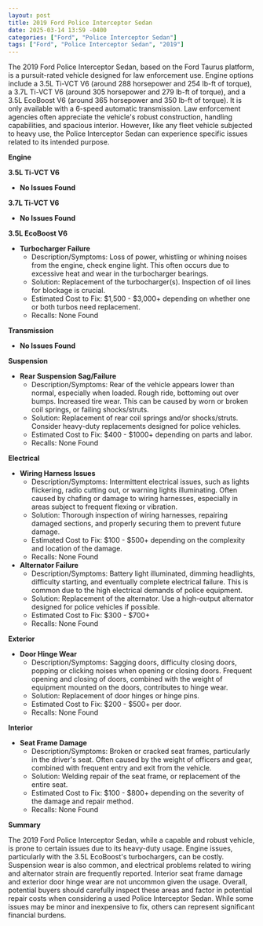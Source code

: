 ```yaml
---
layout: post
title: 2019 Ford Police Interceptor Sedan
date: 2025-03-14 13:59 -0400
categories: ["Ford", "Police Interceptor Sedan"]
tags: ["Ford", "Police Interceptor Sedan", "2019"]
---
```

The 2019 Ford Police Interceptor Sedan, based on the Ford Taurus platform, is a pursuit-rated vehicle designed for law enforcement use. Engine options include a 3.5L Ti-VCT V6 (around 288 horsepower and 254 lb-ft of torque), a 3.7L Ti-VCT V6 (around 305 horsepower and 279 lb-ft of torque), and a 3.5L EcoBoost V6 (around 365 horsepower and 350 lb-ft of torque). It is only available with a 6-speed automatic transmission. Law enforcement agencies often appreciate the vehicle's robust construction, handling capabilities, and spacious interior. However, like any fleet vehicle subjected to heavy use, the Police Interceptor Sedan can experience specific issues related to its intended purpose.

**Engine**

**3.5L Ti-VCT V6**

*   **No Issues Found**

**3.7L Ti-VCT V6**

*   **No Issues Found**

**3.5L EcoBoost V6**

*   **Turbocharger Failure**
    *   Description/Symptoms: Loss of power, whistling or whining noises from the engine, check engine light. This often occurs due to excessive heat and wear in the turbocharger bearings.
    *   Solution: Replacement of the turbocharger(s). Inspection of oil lines for blockage is crucial.
    *   Estimated Cost to Fix: $1,500 - $3,000+ depending on whether one or both turbos need replacement.
    *   Recalls: None Found

**Transmission**

*   **No Issues Found**

**Suspension**

*   **Rear Suspension Sag/Failure**
    *   Description/Symptoms: Rear of the vehicle appears lower than normal, especially when loaded. Rough ride, bottoming out over bumps. Increased tire wear. This can be caused by worn or broken coil springs, or failing shocks/struts.
    *   Solution: Replacement of rear coil springs and/or shocks/struts. Consider heavy-duty replacements designed for police vehicles.
    *   Estimated Cost to Fix: $400 - $1000+ depending on parts and labor.
    *   Recalls: None Found

**Electrical**

*   **Wiring Harness Issues**
    *   Description/Symptoms: Intermittent electrical issues, such as lights flickering, radio cutting out, or warning lights illuminating. Often caused by chafing or damage to wiring harnesses, especially in areas subject to frequent flexing or vibration.
    *   Solution: Thorough inspection of wiring harnesses, repairing damaged sections, and properly securing them to prevent future damage.
    *   Estimated Cost to Fix: $100 - $500+ depending on the complexity and location of the damage.
    *   Recalls: None Found
*   **Alternator Failure**
    *   Description/Symptoms: Battery light illuminated, dimming headlights, difficulty starting, and eventually complete electrical failure. This is common due to the high electrical demands of police equipment.
    *   Solution: Replacement of the alternator. Use a high-output alternator designed for police vehicles if possible.
    *   Estimated Cost to Fix: $300 - $700+
    *   Recalls: None Found

**Exterior**

*   **Door Hinge Wear**
    *   Description/Symptoms: Sagging doors, difficulty closing doors, popping or clicking noises when opening or closing doors. Frequent opening and closing of doors, combined with the weight of equipment mounted on the doors, contributes to hinge wear.
    *   Solution: Replacement of door hinges or hinge pins.
    *   Estimated Cost to Fix: $200 - $500+ per door.
    *   Recalls: None Found

**Interior**

*   **Seat Frame Damage**
    *   Description/Symptoms: Broken or cracked seat frames, particularly in the driver's seat. Often caused by the weight of officers and gear, combined with frequent entry and exit from the vehicle.
    *   Solution: Welding repair of the seat frame, or replacement of the entire seat.
    *   Estimated Cost to Fix: $100 - $800+ depending on the severity of the damage and repair method.
    *   Recalls: None Found

**Summary**

The 2019 Ford Police Interceptor Sedan, while a capable and robust vehicle, is prone to certain issues due to its heavy-duty usage. Engine issues, particularly with the 3.5L EcoBoost's turbochargers, can be costly. Suspension wear is also common, and electrical problems related to wiring and alternator strain are frequently reported. Interior seat frame damage and exterior door hinge wear are not uncommon given the usage. Overall, potential buyers should carefully inspect these areas and factor in potential repair costs when considering a used Police Interceptor Sedan. While some issues may be minor and inexpensive to fix, others can represent significant financial burdens.

